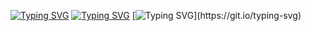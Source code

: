 
[![Typing SVG](https://readme-typing-svg.herokuapp.com?color=%2336BCF7&lines=Телеграм-Бот)](https://git.io/typing-svg)
[![Typing SVG](https://readme-typing-svg.herokuapp.com?color=%2336BCF7&lines=для+запроса+на+актуальные)](https://git.io/typing-svg)
[![Typing SVG](https://readme-typing-svg.herokuapp.com?color=%2336BCF7&lines=цены+для+криптовалют!)](https://git.io/typing-svg)
